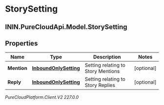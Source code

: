 # StorySetting

## ININ.PureCloudApi.Model.StorySetting

## Properties

|Name | Type | Description | Notes|
|------------ | ------------- | ------------- | -------------|
| **Mention** | [**InboundOnlySetting**](InboundOnlySetting) | Setting relating to Story Mentions | [optional] |
| **Reply** | [**InboundOnlySetting**](InboundOnlySetting) | Setting relating to Story Replies | [optional] |



_PureCloudPlatform.Client.V2 227.0.0_

